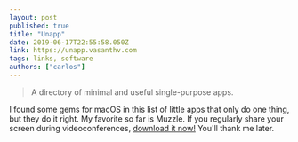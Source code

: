 ```yaml
---
layout: post
published: true
title: "Unapp"
date: 2019-06-17T22:55:58.050Z
link: https://unapp.vasanthv.com 
tags: links, software
authors: ["carlos"]
---
```


> A directory of minimal and useful single-purpose apps.

I found some gems for macOS in this list of little apps that only do one thing, but they do it right. My favorite so far is Muzzle. If you regularly share your screen during videoconferences, [download it now!](https://muzzleapp.com/) You'll thank me later.
